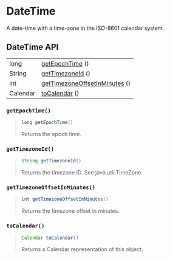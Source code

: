 # DateTime

A date-time with a time-zone in the ISO-8601 calendar system.

## DateTime API

|          |                                                                         |
| -------- | ----------------------------------------------------------------------- |
| long     | [getEpochTime](datetime.md#getepochtime) ()                             |
| String   | [getTimezoneId](datetime.md#gettimezoneid) ()                           |
| int      | [getTimezoneOffsetInMinutes](datetime.md#gettimezoneoffsetinminutes) () |
| Calendar | [toCalendar](datetime.md#tocalendar) ()                                 |



### `getEpochTime()`

> ```java
> long getEpochTime()
> ```
>
> Returns the epoch time.

### `getTimezoneId()`

> ```java
> String getTimezoneId()
> ```
>
> Returns the timezone ID. See java.util.TimeZone.

### `getTimezoneOffsetInMinutes()`

> ```java
> int getTimezoneOffsetInMinutes()
> ```
>
> Returns the timezone offset in minutes.

### `toCalendar()`

> ```java
> Calendar toCalendar()
> ```
>
> Returns a Calendar representation of this object.
